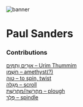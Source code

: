<html><body><img id="banner" src="/sahd/images/banners/banner.png" alt="banner" /></body></html>

# **Paul Sanders**


### Contributions
[אוּרִים וְתֻמִּים – Urim Thummim](../words/Urim_Thummim.md)<br>[חַשְׁמַן – amethyst(?)](../words/amethyst(?).md)<br>[טוה – to spin, twist](../words/to_spin,_twist.md)<br>[מְגִלָּה – scroll](../words/scroll.md)<br>[מַחֲרָשָׁה/מַחֲרֶשֶׁת – plough](../words/plough.md)<br>[פֶּלֶךְ – spindle](../words/spindle.md)<br>